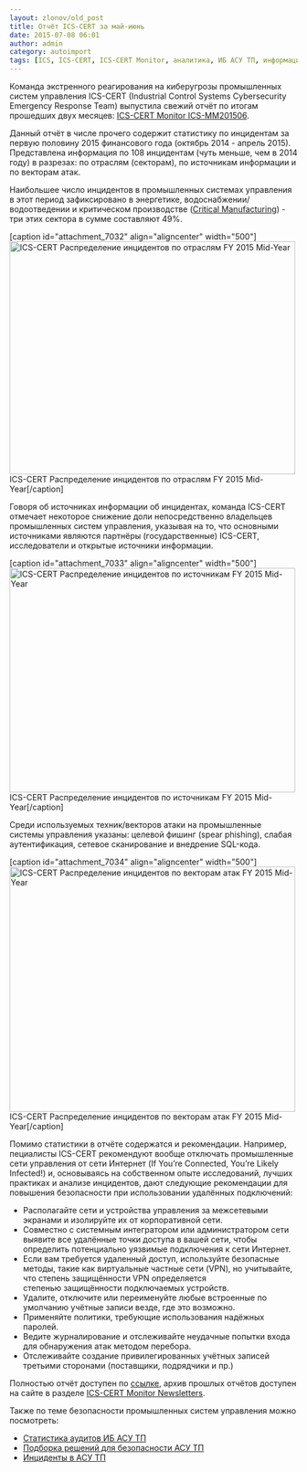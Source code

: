 ```yaml
---
layout: zlonov/old_post
title: Отчёт ICS-CERT за май-июнь
date: 2015-07-08 06:01
author: admin
category: autoimport
tags: [ICS, ICS-CERT, ICS-CERT Monitor, аналитика, ИБ АСУ ТП, информационная безопасность, рекомендации, статистика, удалённый доступ]
---
```

Команда экстренного реагирования на киберугрозы промышленных систем управления ICS-CERT (Industrial Control Systems Cybersecurity Emergency Response Team) выпустила свежий отчёт по итогам прошедших двух месяцев: <a href="https://ics-cert.us-cert.gov/sites/default/files/Monitors/ICS-CERT_Monitor_May-Jun2015.pdf" target="_blank">ICS-CERT Monitor ICS-MM201506</a>.

Данный отчёт в числе прочего содержит статистику по инцидентам за первую половину 2015 финансового года (октябрь 2014 - апрель 2015). Представлена информация по 108 инцидентам (чуть меньше, чем в 2014 году) в разрезах: по отраслям (секторам), по источникам информации и по векторам атак.

Наибольшее число инцидентов в промышленных системах управления в этот период зафиксировано в энергетике, водоснабжении/водоотведении и критическом производстве (<a href="http://www.dhs.gov/critical-manufacturing-sector" target="_blank">Critical Manufacturing</a>) - три этих сектора в сумме составляют 49%.

[caption id="attachment_7032" align="aligncenter" width="500"]<a href="/assets/uploads/ICS-CERT-Распределение-инцидентов-по-отраслям-FY-2015-Mid-Year.png"><img class="wp-image-7032" src="/assets/uploads/ICS-CERT-Распределение-инцидентов-по-отраслям-FY-2015-Mid-Year.png" alt="ICS-CERT Распределение инцидентов по отраслям FY 2015 Mid-Year" width="500" height="408" /></a> ICS-CERT Распределение инцидентов по отраслям FY 2015 Mid-Year[/caption]

Говоря об источниках информации об инцидентах, команда ICS-CERT отмечает некоторое снижение доли непосредственно владельцев промышленных систем управления, указывая на то, что основными источниками являются партнёры (государственные) ICS-CERT, исследователи и открытые источники информации.

[caption id="attachment_7033" align="aligncenter" width="500"]<a href="/assets/uploads/ICS-CERT-Распределение-инцидентов-по-источникам-FY-2015-Mid-Year.png"><img class="wp-image-7033" src="/assets/uploads/ICS-CERT-Распределение-инцидентов-по-источникам-FY-2015-Mid-Year.png" alt="ICS-CERT Распределение инцидентов по источникам FY 2015 Mid-Year" width="500" height="393" /></a> ICS-CERT Распределение инцидентов по источникам FY 2015 Mid-Year[/caption]

Среди используемых техник/векторов атаки на промышленные системы управления указаны: целевой фишинг (spear phishing), слабая аутентификация, сетевое сканирование и внедрение SQL-кода.

[caption id="attachment_7034" align="aligncenter" width="500"]<a href="/assets/uploads/ICS-CERT-Распределение-инцидентов-по-векторам-атак-FY-2015-Mid-Year.png"><img class="wp-image-7034" src="/assets/uploads/ICS-CERT-Распределение-инцидентов-по-векторам-атак-FY-2015-Mid-Year.png" alt="ICS-CERT Распределение инцидентов по векторам атак FY 2015 Mid-Year" width="500" height="429" /></a> ICS-CERT Распределение инцидентов по векторам атак FY 2015 Mid-Year[/caption]

Помимо статистики в отчёте содержатся и рекомендации. Например, пециалисты ICS-CERT рекомендуют вообще отключать промышленные сети управления от сети Интернет (If You’re Connected, You’re Likely Infected!) и, основываясь на собственном опыте исследований, лучших практиках и анализе инцидентов, дают следующие рекомендации для повышения безопасности при использовании удалённых подключений:

<ul>
    <li>Располагайте сети и устройства управления за межсетевыми экранами и изолируйте их от корпоративной сети.</li>
    <li>Совместно с системным интегратором или администратором сети выявите все удалённые точки доступа в вашей сети, чтобы определить потенциально уязвимые подключения к сети Интернет.</li>
    <li>Если вам требуется удаленный доступ, используйте безопасные методы, такие как виртуальные частные сети (VPN), но учитывайте, что степень защищённости VPN определяется степенью защищённости подключаемых устройств.</li>
    <li>Удалите, отключите или переименуйте любые встроенные по умолчанию учётные записи везде, где это возможно.</li>
    <li>Применяйте политики, требующие использования надёжных паролей.</li>
    <li>Ведите журналирование и отслеживайте неудачные попытки входа для обнаружения атак методом перебора.</li>
    <li>Отслеживайте создание привилегированных учётных записей третьими сторонами (поставщики, подрядчики и пр.)</li>
</ul>

Полностью отчёт доступен по <a href="https://ics-cert.us-cert.gov/sites/default/files/Monitors/ICS-CERT_Monitor_May-Jun2015.pdf" target="_blank">ссылке</a>, архив прошлых отчётов доступен на сайте в разделе <a href="https://ics-cert.us-cert.gov/monitors" target="_blank">ICS-CERT Monitor Newsletters</a>.

Также по теме безопасности промышленных систем управления можно посмотреть:

<ul>
    <li><a href="https://zlonov.ru/2015/06/ics-security-audits-results/" target="_blank">Статистика аудитов ИБ АСУ ТП</a></li>
    <li><a href="http://www.slideshare.net/zlonov/information-security-solutions-for-ics" target="_blank">Подборка решений для безопасности АСУ ТП</a></li>
    <li><a href="https://zlonov.ru/category/incidents/" target="_blank">Инциденты в АСУ ТП</a></li>
</ul>
